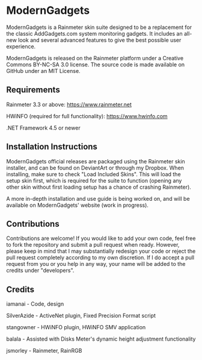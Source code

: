 # ModernGadgets
ModernGadgets is a Rainmeter skin suite designed to be a replacement for the classic AddGadgets.com system monitoring gadgets. It includes an all-new look and several advanced features to give the best possible user experience.

ModernGadgets is released on the Rainmeter platform under a Creative Commons BY-NC-SA 3.0 license. The source code is made available on GitHub under an MIT License.

## Requirements
Rainmeter 3.3 or above: https://www.rainmeter.net

HWiNFO (required for full functionality): https://www.hwinfo.com

.NET Framework 4.5 or newer

## Installation Instructions
ModernGadgets official releases are packaged using the Rainmeter skin installer, and can be found on DeviantArt or through my Dropbox. When installing, make sure to check "Load Included Skins". This will load the setup skin first, which is required for the suite to function (opening any other skin without first loading setup has a chance of crashing Rainmeter).

A more in-depth installation and use guide is being worked on, and will be available on ModernGadgets' website (work in progress).

## Contributions
Contributions are welcome! If you would like to add your own code, feel free to fork the repository and submit a pull request when ready. However, please keep in mind that I may substantially redesign your code or reject the pull request completely according to my own discretion. If I do accept a pull request from you or you help in any way, your name will be added to the credits under "developers".

## Credits
iamanai - Code, design

SilverAzide - ActiveNet plugin, Fixed Precision Format script

stangowner - HWiNFO plugin, HWiNFO SMV application

balala - Assisted with Disks Meter's dynamic height adjustment functionality

jsmorley - Rainmeter, RainRGB
